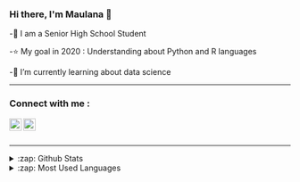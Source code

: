 ### Hi there, I'm Maulana 👋

-👦 I am a Senior High School Student

-⭐ My goal in 2020 : Understanding about Python and R languages

-🌱 I’m currently learning about data science

---

### Connect with me :
[<img align="left" alt="Maulanaaz| LinkedIn" width="22px" src="https://cdn.jsdelivr.net/npm/simple-icons@v3/icons/linkedin.svg" />][linkedin]
[<img align="left" alt="dataportf | Instagram" width="22px" src="https://cdn.jsdelivr.net/npm/simple-icons@v3/icons/instagram.svg" />][instagram]

<br/>
<br/>

---

<details>
  <summary>:zap: Github Stats</summary>

  <img align="left" alt="Maulanaaz's Github Stats" src="https://github-readme-stats.codestackr.vercel.app/api?username=Maulanaaz&show_icons=true&hide_border=true" />

</details>

<details>
  <summary>:zap: Most Used Languages</summary>
  <img align="left" src="https://github-readme-stats.vercel.app/api/top-langs/?username=maulanaaz&&layout=compact&show_icons=true&show_icons=true&title_color=fff&icon_color=0BB7F3&text_color=9f9f9f&bg_color=151515" />
 
</details>

[linkedin]: https://www.linkedin.com/in/Maulanaaz
[instagram]: https://instagram.com/dataportf
